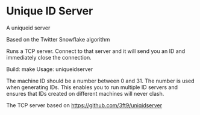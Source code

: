 Unique ID Server
===============

A uniqueid server 

Based on the Twitter Snowflake algorithm

Runs a TCP server. Connect to that server and it will send you an ID and immediately close the connection.

Build: make
Usage: uniqueidserver <port> <machineid>

The machine ID should be a number between 0 and 31. The number is used when generating IDs. This enables you to run multiple ID servers and ensures that IDs created on different machines will never clash.

The TCP server based on https://github.com/3ft9/uniqidserver
